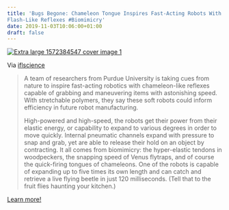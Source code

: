 ```yaml
---
title: 'Bugs Begone: Chameleon Tongue Inspires Fast-Acting Robots With
Flash-Like Reflexes #Biomimicry'
date: 2019-11-03T10:06:00+01:00
draft: false
---
```


[![Extra large 1572384547 cover image 1](https://cdn-blog.adafruit.com/uploads/2019/10/Iextra_large-1572384547-cover-image-1.jpg "extra_large-1572384547-cover-image-1.jpg")](https://www.iflscience.com/technology/bugs-begone-chameleon-tongue-inspires-fast-acting-robots-with-flash-like-reflexes/)

Via [iflscience](https://www.iflscience.com/technology/bugs-begone-chameleon-tongue-inspires-fast-acting-robots-with-flash-like-reflexes/)

> A team of researchers from Purdue University is taking cues from nature to inspire fast-acting robotics with chameleon-like reflexes capable of grabbing and maneuvering items with astonishing speed. With stretchable polymers, they say these soft robots could inform efficiency in future robot manufacturing.
> 
> High-powered and high-speed, the robots get their power from their elastic energy, or capability to expand to various degrees in order to move quickly. Internal pneumatic channels expand with pressure to snap and grab, yet are able to release their hold on an object by contracting. It all comes from biomimicry: the hyper-elastic tendons in woodpeckers, the snapping speed of Venus flytraps, and of course the quick-firing tongues of chameleons. One of the robots is capable of expanding up to five times its own length and can catch and retrieve a live flying beetle in just 120 milliseconds. (Tell that to the fruit flies haunting your kitchen.)

[Learn more!](https://www.iflscience.com/technology/bugs-begone-chameleon-tongue-inspires-fast-acting-robots-with-flash-like-reflexes/)